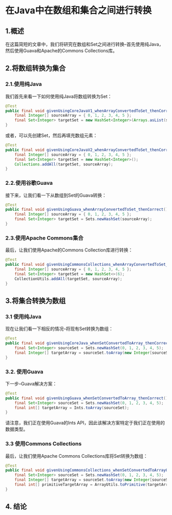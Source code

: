 # 在Java中在数组和集合之间进行转换

## 1.概述
在这篇简短的文章中，我们将研究在数组和Set之间进行转换–首先使用纯Java，然后使用Guava和Apache的Commons Collections库。

## 2.将数组转换为集合
### 2.1.使用纯Java
我们首先来看一下如何使用纯Java将数组转换为Set：

```java
@Test
public final void givenUsingCoreJavaV1_whenArrayConvertedToSet_thenCorrect() {
    final Integer[] sourceArray = { 0, 1, 2, 3, 4, 5 };
    final Set<Integer> targetSet = new HashSet<Integer>(Arrays.asList(sourceArray));
}
```

或者，可以先创建Set，然后再填充数组元素：

```java
@Test
public final void givenUsingCoreJavaV2_whenArrayConvertedToSet_thenCorrect() {
    final Integer[] sourceArray = { 0, 1, 2, 3, 4, 5 };
    final Set<Integer> targetSet = new HashSet<Integer>();
    Collections.addAll(targetSet, sourceArray);
}
```

### 2.2.使用谷歌Guava
接下来，让我们看一下从数组到Set的Guava转换：

```java
@Test
public final void givenUsingGuava_whenArrayConvertedToSet_thenCorrect() {
    final Integer[] sourceArray = { 0, 1, 2, 3, 4, 5 };
    final Set<Integer> targetSet = Sets.newHashSet(sourceArray);
}
```

### 2.3.使用Apache Commons集合
最后，让我们使用Apache的Commons Collection库进行转换：

```java
@Test
public final void givenUsingCommonsCollections_whenArrayConvertedToSet_thenCorrect() {
    final Integer[] sourceArray = { 0, 1, 2, 3, 4, 5 };
    final Set<Integer> targetSet = new HashSet<>(6);
    CollectionUtils.addAll(targetSet, sourceArray);
}
```

## 3.将集合转换为数组
### 3.1 使用纯Java
现在让我们看一下相反的情况–将现有Set转换为数组：

```java
@Test
public final void givenUsingCoreJava_whenSetConvertedToArray_thenCorrect() {
    final Set<Integer> sourceSet = Sets.newHashSet(0, 1, 2, 3, 4, 5);
    final Integer[] targetArray = sourceSet.toArray(new Integer[sourceSet.size()]);
}
```

### 3.2. 使用Guava
下一步–Guava解决方案：

```java
@Test
public final void givenUsingGuava_whenSetConvertedToArray_thenCorrect() {
    final Set<Integer> sourceSet = Sets.newHashSet(0, 1, 2, 3, 4, 5);
    final int[] targetArray = Ints.toArray(sourceSet);
}
```

请注意，我们正在使用Guava的Ints API，因此该解决方案特定于我们正在使用的数据类型。

### 3.3 使用Commons Collections
最后，让我们使用Apache Commons Collections库将Set转换为数组：

```java
@Test
public final void givenUsingCommonsCollections_whenSetConvertedToArrayOfPrimitives_thenCorrect() {
    final Set<Integer> sourceSet = Sets.newHashSet(0, 1, 2, 3, 4, 5);
    final Integer[] targetArray = sourceSet.toArray(new Integer[sourceSet.size()]);
    final int[] primitiveTargetArray = ArrayUtils.toPrimitive(targetArray);
}
```

## 4. 结论